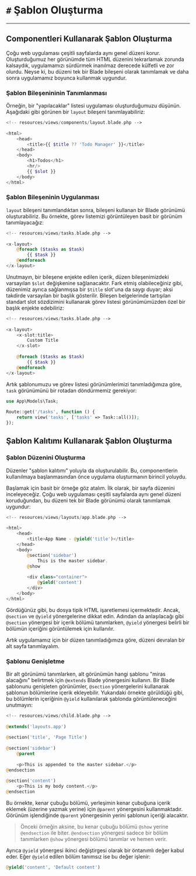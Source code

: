# `#` Şablon Oluşturma
---
## Componentleri Kullanarak Şablon Oluşturma

Çoğu web uygulaması çeşitli sayfalarda aynı genel düzeni korur. Oluşturduğumuz her görünümde tüm HTML düzenini tekrarlamak zorunda kalsaydık, uygulamamızı sürdürmek inanılmaz derecede külfetli ve zor olurdu. Neyse ki, bu düzeni tek bir Blade bileşeni olarak tanımlamak ve daha sonra uygulamamız boyunca kullanmak uygundur.

### Şablon Bileşenininin Tanımlanması

Örneğin, bir "yapılacaklar" listesi uygulaması oluşturduğumuzu düşünün. Aşağıdaki gibi görünen bir `layout` bileşeni tanımlayabiliriz:

```php
<!-- resources/views/components/layout.blade.php -->
 
<html>
    <head>
        <title>{{ $title ?? 'Todo Manager' }}</title>
    </head>
    <body>
        <h1>Todos</h1>
        <hr/>
        {{ $slot }}
    </body>
</html>
```

### Şablon Bileşeninin Uygulanması

`layout` bileşeni tanımlandıktan sonra, bileşeni kullanan bir Blade görünümü oluşturabiliriz. Bu örnekte, görev listemizi görüntüleyen basit bir görünüm tanımlayacağız:

```php
<!-- resources/views/tasks.blade.php -->
 
<x-layout>
    @foreach ($tasks as $task)
        {{ $task }}
    @endforeach
</x-layout>
```

Unutmayın, bir bileşene enjekte edilen içerik, düzen bileşenimizdeki varsayılan `$slot` değişkenine sağlanacaktır. Fark etmiş olabileceğiniz gibi, düzenimiz ayrıca sağlanmışsa bir `$title` slot'una da saygı duyar; aksi takdirde varsayılan bir başlık gösterilir. Bileşen belgelerinde tartışılan standart slot sözdizimini kullanarak görev listesi görünümümüzden özel bir başlık enjekte edebiliriz:

```php
<!-- resources/views/tasks.blade.php -->
 
<x-layout>
    <x-slot:title>
        Custom Title
    </x-slot>
 
    @foreach ($tasks as $task)
        {{ $task }}
    @endforeach
</x-layout>
```

Artık şablonumuzu ve görev listesi görünümlerimizi tanımladığımıza göre, `task` görünümünü bir rotadan döndürmemiz gerekiyor:

```php
use App\Models\Task;
 
Route::get('/tasks', function () {
    return view('tasks', ['tasks' => Task::all()]);
});
```

## Şablon Kalıtımı Kullanarak Şablon Oluşturma

### Şablon Düzenini Oluşturma

Düzenler "şablon kalıtımı" yoluyla da oluşturulabilir. Bu, componentlerin kullanılmaya başlanmasından önce uygulama oluşturmanın birincil yoluydu.

Başlamak için basit bir örneğe göz atalım. İlk olarak, bir sayfa düzenini inceleyeceğiz. Çoğu web uygulaması çeşitli sayfalarda aynı genel düzeni koruduğundan, bu düzeni tek bir Blade görünümü olarak tanımlamak uygundur:

```php
<!-- resources/views/layouts/app.blade.php -->
 
<html>
    <head>
        <title>App Name - @yield('title')</title>
    </head>
    <body>
        @section('sidebar')
            This is the master sidebar.
        @show
 
        <div class="container">
            @yield('content')
        </div>
    </body>
</html>
```

Gördüğünüz gibi, bu dosya tipik HTML işaretlemesi içermektedir. Ancak, `@section` ve `@yield` yönergelerine dikkat edin. Adından da anlaşılacağı gibi `@section` yönergesi bir içerik bölümü tanımlarken, `@yield` yönergesi belirli bir bölümün içeriğini görüntülemek için kullanılır.

Artık uygulamamız için bir düzen tanımladığımıza göre, düzeni devralan bir alt sayfa tanımlayalım.

### Şablonu Genişletme

Bir alt görünümü tanımlarken, alt görünümün hangi şablonu "miras alacağını" belirtmek için `@extends` Blade yönergesini kullanın. Bir Blade şablonunu genişleten görünümler, `@section` yönergelerini kullanarak şablonun bölümlerine içerik ekleyebilir. Yukarıdaki örnekte görüldüğü gibi, bu bölümlerin içeriğinin `@yield` kullanılarak şablonda görüntüleneceğini unutmayın:

```php
<!-- resources/views/child.blade.php -->
 
@extends('layouts.app')
 
@section('title', 'Page Title')
 
@section('sidebar')
    @parent
 
    <p>This is appended to the master sidebar.</p>
@endsection
 
@section('content')
    <p>This is my body content.</p>
@endsection
```

Bu örnekte, kenar çubuğu bölümü, yerleşimin kenar çubuğuna içerik eklemek (üzerine yazmak yerine) için `@parent` yönergesini kullanmaktadır. Görünüm işlendiğinde `@parent` yönergesinin yerini şablonun içeriği alacaktır.

>Önceki örneğin aksine, bu kenar çubuğu bölümü `@show` yerine `@endsection` ile biter. `@endsection` yönergesi sadece bir bölüm tanımlarken `@show` yönergesi bölümü tanımlar ve hemen verir.

Ayrıca `@yield` yönergesi ikinci değiştirgesi olarak bir öntanımlı değer kabul eder. Eğer `@yield` edilen bölüm tanımsız ise bu değer işlenir:

```php
@yield('content', 'Default content')
```
